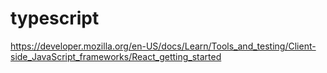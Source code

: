 # typescript

https://developer.mozilla.org/en-US/docs/Learn/Tools_and_testing/Client-side_JavaScript_frameworks/React_getting_started

